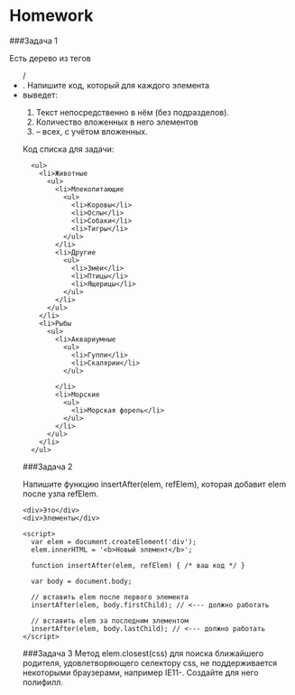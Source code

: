 # Homework 

###Задача 1 

Есть дерево из тегов <ul>/<li>.
Напишите код, который для каждого элемента <li> выведет:
1.	Текст непосредственно в нём (без подразделов).
2.	Количество вложенных в него элементов <li> – всех, с учётом вложенных.

Код списка для задачи: 
```
  <ul>
    <li>Животные
      <ul>
        <li>Млекопитающие
          <ul>
            <li>Коровы</li>
            <li>Ослы</li>
            <li>Собаки</li>
            <li>Тигры</li>
          </ul>
        </li>
        <li>Другие
          <ul>
            <li>Змеи</li>
            <li>Птицы</li>
            <li>Ящерицы</li>
          </ul>
        </li>
      </ul>
    </li>
    <li>Рыбы
      <ul>
        <li>Аквариумные
          <ul>
            <li>Гуппи</li>
            <li>Скалярии</li>
          </ul>

        </li>
        <li>Морские
          <ul>
            <li>Морская форель</li>
          </ul>
        </li>
      </ul>
    </li>
  </ul>
```

###Задача 2 

Напишите функцию insertAfter(elem, refElem), которая добавит elem после узла refElem. 
```
<div>Это</div>
<div>Элементы</div>

<script>
  var elem = document.createElement('div');
  elem.innerHTML = '<b>Новый элемент</b>';

  function insertAfter(elem, refElem) { /* ваш код */ }

  var body = document.body;

  // вставить elem после первого элемента
  insertAfter(elem, body.firstChild); // <--- должно работать

  // вставить elem за последним элементом
  insertAfter(elem, body.lastChild); // <--- должно работать
</script>
``` 
###Задача 3 
Метод elem.closest(css) для поиска ближайшего родителя, удовлетворяющего селектору css, не поддерживается некоторыми браузерами, например IE11-.
Создайте для него полифилл.

